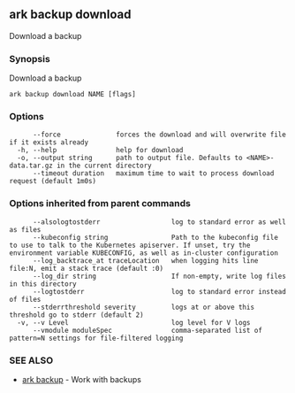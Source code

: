 ## ark backup download

Download a backup

### Synopsis


Download a backup

```
ark backup download NAME [flags]
```

### Options

```
      --force              forces the download and will overwrite file if it exists already
  -h, --help               help for download
  -o, --output string      path to output file. Defaults to <NAME>-data.tar.gz in the current directory
      --timeout duration   maximum time to wait to process download request (default 1m0s)
```

### Options inherited from parent commands

```
      --alsologtostderr                  log to standard error as well as files
      --kubeconfig string                Path to the kubeconfig file to use to talk to the Kubernetes apiserver. If unset, try the environment variable KUBECONFIG, as well as in-cluster configuration
      --log_backtrace_at traceLocation   when logging hits line file:N, emit a stack trace (default :0)
      --log_dir string                   If non-empty, write log files in this directory
      --logtostderr                      log to standard error instead of files
      --stderrthreshold severity         logs at or above this threshold go to stderr (default 2)
  -v, --v Level                          log level for V logs
      --vmodule moduleSpec               comma-separated list of pattern=N settings for file-filtered logging
```

### SEE ALSO
* [ark backup](ark_backup.md)	 - Work with backups

